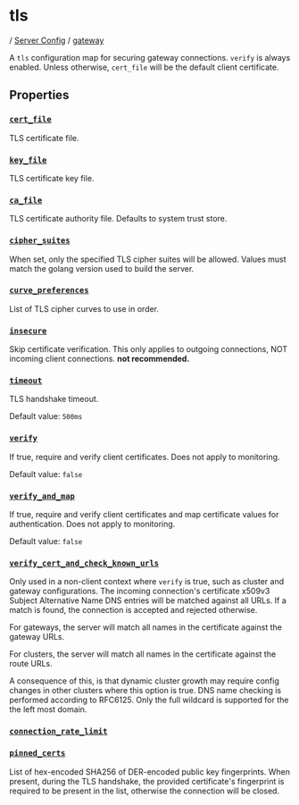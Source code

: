 # tls

/ [Server Config](../../README.md) / [gateway](../README.md) 

A `tls` configuration map for securing gateway connections. `verify`
is always enabled. Unless otherwise, `cert_file` will be the default
client certificate.

## Properties

### [`cert_file`](cert_file/README.md)

TLS certificate file.

### [`key_file`](key_file/README.md)

TLS certificate key file.

### [`ca_file`](ca_file/README.md)

TLS certificate authority file. Defaults to system trust store.

### [`cipher_suites`](cipher_suites/README.md)

When set, only the specified TLS cipher suites will be allowed. Values must match the golang version used to build the server.

### [`curve_preferences`](curve_preferences/README.md)

List of TLS cipher curves to use in order.

### [`insecure`](insecure/README.md)

Skip certificate verification. This only applies to outgoing connections, NOT incoming client connections. **not recommended.**

### [`timeout`](timeout/README.md)

TLS handshake timeout.

Default value: `500ms`

### [`verify`](verify/README.md)

If true, require and verify client certificates. Does not apply to monitoring.

Default value: `false`

### [`verify_and_map`](verify_and_map/README.md)

If true, require and verify client certificates and map certificate values for authentication. Does not apply to monitoring.

Default value: `false`

### [`verify_cert_and_check_known_urls`](verify_cert_and_check_known_urls/README.md)

Only used in a non-client context where `verify` is true, such as cluster and gateway configurations.
The incoming connection's certificate x509v3 Subject Alternative Name DNS entries will be matched against
all URLs. If a match is found, the connection is accepted and rejected otherwise.

For gateways, the server will match all names in the certificate against the gateway URLs.

For clusters, the server will match all names in the certificate against the route URLs.

A consequence of this, is that dynamic cluster growth may require config changes in other clusters where this
option is true. DNS name checking is performed according to RFC6125. Only the full wildcard is supported for the
the left most domain.

### [`connection_rate_limit`](connection_rate_limit/README.md)



### [`pinned_certs`](pinned_certs/README.md)

List of hex-encoded SHA256 of DER-encoded public key fingerprints. When present, during the TLS handshake, the
provided certificate's fingerprint is required to be present in the list, otherwise the connection will be
closed.

